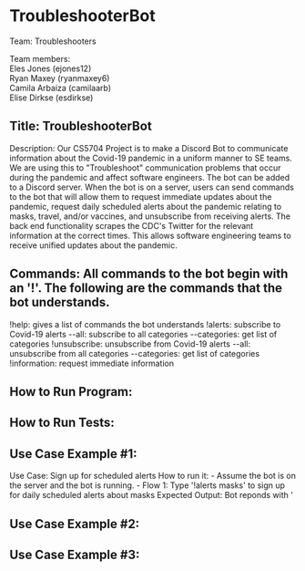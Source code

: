 # TroubleshooterBot

Team: Troubleshooters

Team members:  
Eles Jones (ejones12)  
Ryan Maxey (ryanmaxey6)  
Camila Arbaiza (camilaarb)  
Elise Dirkse (esdirkse)

## Title: TroubleshooterBot

Description: Our CS5704 Project is to make a Discord Bot to communicate information about the Covid-19 pandemic in a uniform manner to SE teams. We are using this to "Troubleshoot" communication problems that occur during the pandemic and affect software engineers. The bot can be added to a Discord server. When the bot is on a server, users can send commands to the bot that will allow them to request immediate updates about the pandemic, request daily scheduled alerts about the pandemic relating to masks, travel, and/or vaccines, and unsubscribe from receiving alerts. The back end functionality scrapes the CDC's Twitter for the relevant information at the correct times. This allows software engineering teams to receive unified updates about the pandemic.

## Commands: All commands to the bot begin with an '!'. The following are the commands that the bot understands.

!help: gives a list of commands the bot understands
!alerts: subscribe to Covid-19 alerts
--all: subscribe to all categories
--categories: get list of categories
!unsubscribe: unsubscribe from Covid-19 alerts
--all: unsubscribe from all categories
--categories: get list of categories
!information: request immediate information

## How to Run Program:

## How to Run Tests:

## Use Case Example #1:

Use Case: Sign up for scheduled alerts
How to run it: - Assume the bot is on the server and the bot is running. - Flow 1: Type '!alerts masks' to sign up for daily scheduled alerts about masks
Expected Output: Bot reponds with '

## Use Case Example #2:

## Use Case Example #3:
